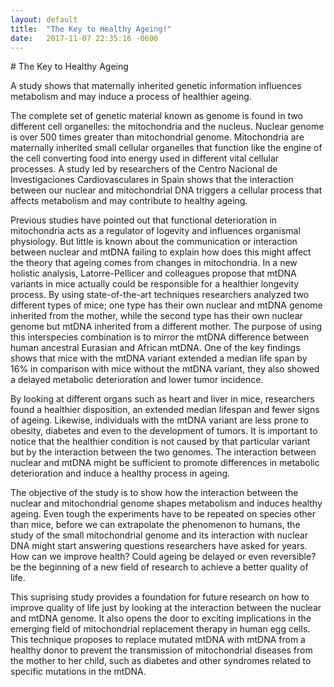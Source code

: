 ```yaml
---
layout: default
title:  "The Key to Healthy Ageing!"
date:   2017-11-07 22:35:16 -0600
---
```

#[](#header-1) The Key to Healthy Ageing

A study shows that maternally inherited genetic information influences metabolism and may induce a process of healthier ageing. 

The complete set of genetic material known as genome is found in two different cell organelles: the mitochondria and the nucleus. Nuclear genome is over 500 times greater than mitochondrial genome. Mitochondria are maternally inherited small cellular organelles that function like the engine of the cell converting food into energy used in different vital cellular processes. A study led by researchers of the Centro Nacional de Investigaciones Cardiovasculares in Spain shows that the interaction between our nuclear and mitochondrial DNA triggers a cellular process that affects metabolism and may contribute to healthy ageing. 

Previous studies have pointed out that functional deterioration in mitochondria acts as a regulator of logevity and influences organismal physiology. But little is known about the communication or interaction between nuclear and mtDNA failing to explain how does this might affect the theory that ageing comes from changes in mitochondria. In a new holistic analysis, Latorre-Pellicer and colleagues propose that mtDNA variants in mice actually could be responsible for a healthier longevity process. By using state-of-the-art techniques researchers analyzed two different types of mice; one type has their own nuclear and mtDNA genome inherited from the mother, while the second type has their own nuclear genome but mtDNA inherited from a different mother. The purpose of using this interspecies combination is to mirror the mtDNA difference between human ancestral Eurasian and African mtDNA. One of the key findings shows that mice with the mtDNA variant  extended a median life span by 16% in comparison with mice without the mtDNA variant, they also showed a delayed metabolic deterioration and lower tumor incidence.

By looking at different organs such as heart and liver in mice, researchers found a healthier disposition, an extended median lifespan and fewer signs of ageing. Likewise, individuals with the mtDNA variant are less prone to obesity, diabetes and even to the development of tumors. It is important to notice that the healthier condition is not caused by that particular variant but by the interaction between the two genomes. The interaction between nuclear and mtDNA might be sufficient to promote differences in metabolic deterioration and induce a healthy process in ageing. 

The objective of the study is to show how the interaction  between the nuclear and mitochondrial genome shapes metabolism and induces healthy ageing. Even tough the experiments have to be repeated on species other than mice, before we can extrapolate the phenomenon to humans, the study of the small mitochondrial genome and its interaction with nuclear DNA might start answering questions researchers have asked for years. How can we improve health? Could ageing be delayed or even reversible? be the beginning of a new field of research to achieve a better quality of life.  

This suprising study provides a foundation for future research on how to improve quality of life just by looking at the interaction between the nuclear and mtDNA genome. It also opens the door to exciting implications in the emerging field of mitochondrial replacement therapy in human egg cells. This technique proposes to replace mutated mtDNA with mtDNA from a healthy donor to prevent the transmission of mitochondrial diseases from the mother to her child, such as diabetes and other syndromes related to specific mutations in the mtDNA.
